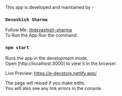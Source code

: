 This app is developed and maintained by -
### `Devashish Sharma` 
Follow Me: [@devashish-sharma](https://github.com/devashish-sharma)<br/>
To Run the App Run the command:
### `npm start`

Runs the app in the development mode.<br />
Open [http://localhost:3000] to view it in the browser.

Live Preview: https://e-devstore.netlify.app/

The page will reload if you make edits.<br />
You will also see any link errors in the console.
